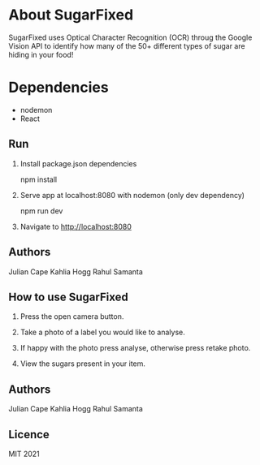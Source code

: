 # About SugarFixed

SugarFixed uses Optical Character Recognition (OCR) throug the Google Vision API to identify how many of the 50+ different types of sugar are hiding in your food!

# Dependencies
* nodemon
* React

## Run
1. Install package.json dependencies

    npm install    

2. Serve app at localhost:8080 with nodemon (only dev dependency)

    npm run dev

3. Navigate to [http://localhost:8080](localhost:8080)

## Authors
Julian Cape
Kahlia Hogg
Rahul Samanta

## How to use SugarFixed

1. Press the open camera button.

2. Take a photo of a label you would like to analyse.

3. If happy with the photo press analyse, otherwise press retake photo.

4. View the sugars present in your item.

## Authors
Julian Cape
Kahlia Hogg
Rahul Samanta

## Licence
MIT 2021